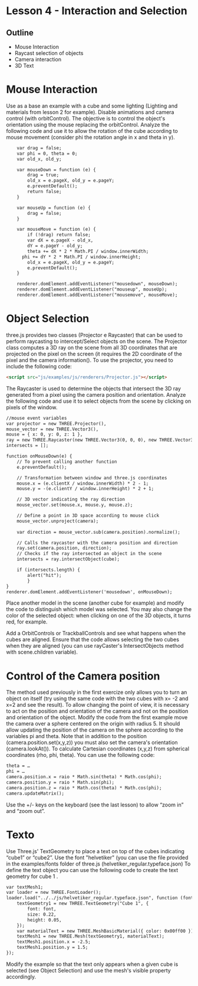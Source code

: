 # Lesson 4 - Interaction and Selection

## Outline
* Mouse Interaction
* Raycast selection of objects 
* Camera interaction
* 3D Text

# Mouse Interaction
Use as a base an example with a cube and some lighting (Lighting and materials from lesson 2 for example). Disable animations and camera control (with orbitControl).
The objective is to control the object's orientation using the mouse replacing the orbitControl.
Analyze the following code and use it to allow the rotation of the cube according to mouse movement (consider phi the rotation angle in x and theta in y).
``` html
    var drag = false;
    var phi = 0, theta = 0;
    var old_x, old_y;

    var mouseDown = function (e) {
        drag = true;
        old_x = e.pageX, old_y = e.pageY;
        e.preventDefault();
        return false;
    }

    var mouseUp = function (e) {
        drag = false;
    }

    var mouseMove = function (e) {
        if (!drag) return false;
        var dX = e.pageX - old_x,
        dY = e.pageY - old_y;
        theta += dX * 2 * Math.PI / window.innerWidth;
	  phi += dY * 2 * Math.PI / window.innerHeight;
        old_x = e.pageX, old_y = e.pageY;
        e.preventDefault();
    }

    renderer.domElement.addEventListener("mousedown", mouseDown);
    renderer.domElement.addEventListener("mouseup", mouseUp);
    renderer.domElement.addEventListener("mousemove", mouseMove);
``` 

# Object Selection
three.js provides two classes (Projector e Raycaster) that can be used to perform raycasting to intercept/Select objects on the scene.
The Projector class computes a 3D ray on the scene from all 3D coordinates that are projected on the pixel on the screen (it requires the 2D coordinate of the pixel and the camera information(). To use the projector, you need to include the following code: 
``` html
<script src="js/examples/js/renderers/Projector.js"></script>
``` 
The Raycaster is used to determine the objects that intersect the 3D ray generated from a pixel using the camera position and orientation.
Analyze the following code and use it to select objects from the scene by clicking on pixels of the window.
``` html
//mouse event variables
var projector = new THREE.Projector(),
mouse_vector = new THREE.Vector3(),
mouse = { x: 0, y: 0, z: 1 },
ray = new THREE.Raycaster(new THREE.Vector3(0, 0, 0), new THREE.Vector3(0, 0, 0)),
intersects = []; 

function onMouseDown(e) {
    // To prevent calling another function
    e.preventDefault();

    // Transformation between window and three.js coordinates
    mouse.x = (e.clientX / window.innerWidth) * 2 - 1;
    mouse.y = -(e.clientY / window.innerHeight) * 2 + 1;

    // 3D vector indicating the ray direction
    mouse_vector.set(mouse.x, mouse.y, mouse.z);

    // Define a point in 3D space according to mouse click
    mouse_vector.unproject(camera);
                    
    var direction = mouse_vector.sub(camera.position).normalize();

    // Calls the raycaster with the camera position and direction
    ray.set(camera.position, direction);
    // Checks if the ray intersected an object in the scene
    intersects = ray.intersectObject(cube);

    if (intersects.length) {
        alert("hit");
        }
}
renderer.domElement.addEventListener('mousedown', onMouseDown);
``` 
Place another model in the scene (another cube for example) and modify the code to distinguish which model was selected. You may also change the color of the selected object: when clicking on one of the 3D objects, it turns red, for example.

Add a OrbitControls or TrackballControls and see what happens when the cubes are aligned. Ensure that the code allows selecting the two cubes when 
they are aligned (you can use rayCaster's IntersectObjects method with scene.children variable).

# Control of the Camera position
The method used previously in the first exercize only allows you to turn an object on itself (try using the same code with the two cubes with x= -2 and x=2 and see the result).
To allow changing the point of view, it is necessary to act on the position and orientation of the camera and not on the position and orientation of the object.
Modify the code from the first example move the camera over a sphere centered on the origin with radius 5. It should allow updating the position of the camera on the sphere according to the variables pi and theta. Note that in addition to the position (camera.position.set(x,y,z)) you must also set the camera's orientation (camera.lookAt()). To calculate Cartesian coordinates (x,y,z) from spherical coordinates (rho, phi, theta).
You can use the following code:
``` html
theta = …
phi = …
camera.position.x = raio * Math.sin(theta) * Math.cos(phi);
camera.position.y = raio * Math.sin(phi);
camera.position.z = raio * Math.cos(theta) * Math.cos(phi);
camera.updateMatrix();
``` 
Use the +/- keys on the keyboard (see the last lesson) to allow “zoom in” and “zoom out”.

# Texto 
Use Three.js' TextGeometry to place a text on top of the cubes indicating “cube1” or “cube2”. Use the font "helvetiker" (you can use the file provided in the examples/fonts folder of three.js (helvetiker_regular.typeface.json) To define the text object you can use the following code to create the text geometry for cube 1 .
``` html
var textMesh1;
var loader = new THREE.FontLoader();
loader.load("../../js/helvetiker_regular.typeface.json", function (font) {
    textGeometry1 = new THREE.TextGeometry("Cube 1", {
        font: font,
        size: 0.22,
        height: 0.05,
    });
    var materialText = new THREE.MeshBasicMaterial({ color: 0x00ff00 });
    textMesh1 = new THREE.Mesh(textGeometry1, materialText);
    textMesh1.position.x = -2.5;
    textMesh1.position.y = 1.5;
});
``` 
Modify the example so that the text only appears when a given cube is selected (see Object Selection) and use the mesh's visible property accordingly.